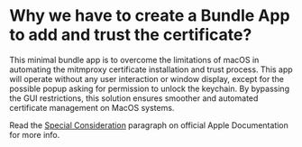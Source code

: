 # Why we have to create a Bundle App to add and trust the certificate?

This minimal bundle app is to overcome the limitations of macOS in automating the mitmproxy certificate installation and trust process. This app will operate without any user interaction or window display, except for the possible popup asking for permission to unlock the keychain. By bypassing the GUI restrictions, this solution ensures smoother and automated certificate management on MacOS systems.

Read the [Special Consideration](https://developer.apple.com/documentation/security/1399119-sectrustsettingssettrustsettings#1819554) paragraph on official Apple Documentation for more info.
